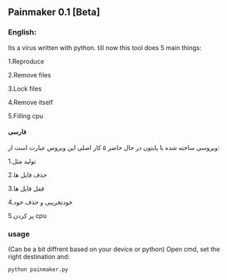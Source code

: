 ## Painmaker 0.1 [Beta]

### English:
Its a virus written with python.
till now this tool does 5 main things:

1.Reproduce

2.Remove files

3.Lock files

4.Remove itself

5.Filling cpu


#### فارسی
ویروسی ساخته شده با پایتون
در حال حاضر ۵ کار اصلی این ویروس عبارت است از:

1.تولید مثل

2.حذف فایل ها

3.قفل فایل ها

4.خودتخریبی و حذف خود

5.پر کردن cpu

### usage
(Can be a bit diffrent based on your device or python)
Open cmd, set the right destination and:
```
python painmaker.py
```


